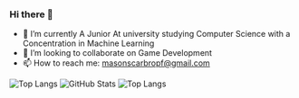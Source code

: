 ### Hi there 👋

<!--
**MasonScarbro/MasonScarbro** is a ✨ _special_ ✨ repository because its `README.md` (this file) appears on your GitHub profile.

Here are some ideas to get you started:
-->
- 🌱 I’m currently A Junior At university studying Computer Science with a Concentration in Machine Learning
- 👯 I’m looking to collaborate on Game Development
- 📫 How to reach me: masonscarbropf@gmail.com

![Top Langs](https://github-readme-stats.vercel.app/api/top-langs/?username=MasonScarbro&&theme=dracula&langs_count=8&hide=html) 
![GitHub Stats](https://github-readme-stats.vercel.app/api?username=MasonScarbro&&theme=dracula)
![Top Langs](https://github-readme-stats.vercel.app/api/top-langs/?username=MasonScarbro&layout=donut-vertical&theme=dracula&langs_count=8&hide=html)
